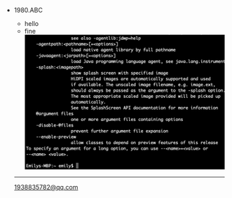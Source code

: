 - 1980.ABC  
    - hello
    - fine
    ![](images/result.png)  
    
    
    ____
    
   <1938835782@qq.com>